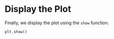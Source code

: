 # Display the Plot

Finally, we display the plot using the `show` function.

```python
plt.show()
```
